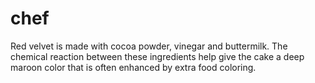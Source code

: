 # chef 
Red velvet is made with cocoa powder, vinegar and buttermilk. The chemical reaction between these ingredients help give the cake a deep maroon color that is often enhanced by extra food coloring.